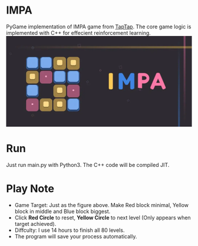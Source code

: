# IMPA
PyGame implementation of IMPA game from [TapTap](https://www.taptap.cn/app/171019).
The core game logic is implemented with C++ for effecient reinforcement learning.
![](assets/cover.webp)

# Run
Just run main.py with Python3. The C++ code will be compiled JIT.

# Play Note
- Game Target: Just as the figure above. Make Red block minimal, Yellow block in middle and Blue block biggest.
- Click **Red Circle** to reset, **Yellow Circle** to next level (Only appears when target achieved).
- Diffculty: I use 14 hours to finish all 80 levels.
- The program will save your process automatically.
